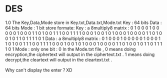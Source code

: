 # DES
1.0
The Key,Data,Mode store in Key.txt,Data.txt,Mode.txt
Key : 64 bits
Data : 64 bits
Mode : 1 bit
store formate:
Key : a 8multiply8 matrix :
0 1 0 0 0 1 0 0
0 0 0 1 0 0 0 1
1 0 1 0 0 1 1 1
0 0 1 1 1 1 0 0
0 1 0 0 1 0 1 0
0 0 1 0 0 0 0 1
1 0 1 0 0 1 0 1
1 0 1 1 1 1 0 1
Data : a 8multiply8 matrix :
0 1 0 0 0 1 0 0
0 0 0 1 0 0 0 1
1 0 1 0 0 1 1 1
0 0 1 1 1 1 0 0
0 1 0 0 1 0 1 0
0 0 1 0 0 0 0 1
1 0 1 0 0 1 0 1
1 0 1 1 1 1 0 1
Mode : only one bit :
0
In the Mode.txt file , 0  means doing encryption,the ciphertext will output in the ciphertext.txt . 1 means doing decrypt,the cleartext will output in the cleartext.txt .

Why can't display the enter？XD
